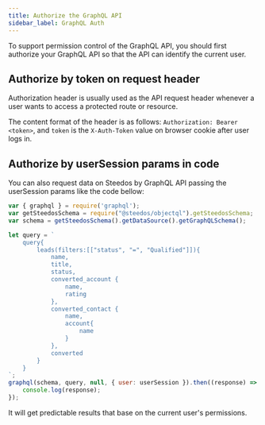 ```yaml
---
title: Authorize the GraphQL API
sidebar_label: GraphQL Auth
---
```


To support permission control of the GraphQL API, you should first authorize your GraphQL API so that the API can identify the current user.

## Authorize by token on request header

Authorization header is usually used as the API request header whenever a user wants to access a protected route or resource.

The content format of the header is as follows: `Authorization: Bearer <token>`, and `token` is the `X-Auth-Token` value on browser cookie after user logs in.

## Authorize by userSession params in code

You can also request data on Steedos by GraphQL API passing the userSession params like the code bellow:

```js
var { graphql } = require('graphql');
var getSteedosSchema = require("@steedos/objectql").getSteedosSchema;
var schema = getSteedosSchema().getDataSource().getGraphQLSchema();

let query = `
    query{
        leads(filters:[["status", "=", "Qualified"]]){
            name,
            title,
            status,
            converted_account {
                name,
                rating
            },
            converted_contact {
                name,
                account{
                    name
                }
            },
            converted
        }
    }
`;
graphql(schema, query, null, { user: userSession }).then((response) => {
    console.log(response);
});
```

It will get predictable results that base on the current user's permissions.
